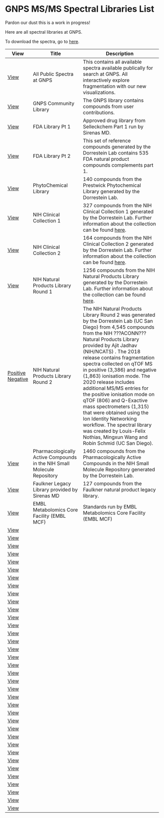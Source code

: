 # GNPS MS/MS Spectral Libraries List

Pardon our dust this is a work in progress!

Here are all spectral libraries at GNPS.

To download the spectra, go to [here](https://gnps-external.ucsd.edu/gnpslibrary).

| View        | Title          | Description | 
| ------------- |-------------| -----| 
| [View](https://gnps-library.ucsd.edu/) | All Public Spectra at GNPS | This contains all available spectra available publically for search at GNPS. All interactively explore fragmentation with our new visualizations. |
| [View](https://gnps.ucsd.edu/ProteoSAFe/gnpslibrary.jsp?library=GNPS-LIBRARY) | GNPS Community Library | The GNPS library contains  compounds from user contributions. |
| [View](https://gnps.ucsd.edu/ProteoSAFe/gnpslibrary.jsp?library=GNPS-SELLECKCHEM-FDA-PART1) | FDA Library Pt 1 | Approved drug library from Selleckchem Part 1 run by Sirenas MD. |
| [View](https://gnps.ucsd.edu/ProteoSAFe/gnpslibrary.jsp?library=GNPS-SELLECKCHEM-FDA-PART2) | FDA Library Pt 2 |This set of reference compounds generated by the Dorrestein Lab contains 535 FDA natural product compounds complements part 1. |
| [View](https://gnps.ucsd.edu/ProteoSAFe/gnpslibrary.jsp?library=GNPS-PRESTWICKPHYTOCHEM) | PhytoChemical Library | 140 compounds from the Prestwick Phytochemical Library generated by the Dorrestein Lab. |
| [View](https://gnps.ucsd.edu/ProteoSAFe/gnpslibrary.jsp?library=GNPS-NIH-CLINICALCOLLECTION1) | NIH Clinical Collection 1 | 327 compounds from the NIH Clinical Collection 1 generated by the Dorrestein Lab. Further information about the collection can be found [here](https://commonfund.nih.gov/molecularlibraries/tools). |
| [View](https://gnps.ucsd.edu/ProteoSAFe/gnpslibrary.jsp?library=GNPS-NIH-CLINICALCOLLECTION2) | NIH Clinical Collection 2 | 164 compounds from the NIH Clinical Collection 2 generated by the Dorrestein Lab. Further information about the collection can be found [here](https://commonfund.nih.gov/molecularlibraries/tools). |
| [View](https://gnps.ucsd.edu/ProteoSAFe/gnpslibrary.jsp?library=GNPS-NIH-NATURALPRODUCTSLIBRARY) | NIH Natural Products Library Round 1 | 1256 compounds from the NIH Natural Products Library generated by the Dorrestein Lab. Further information about the collection can be found [here](http://www.ncats.nih.gov/research/tools/preclinical/npc/pharmaceutical-collection.html). |
| [Positive](https://gnps.ucsd.edu/ProteoSAFe/gnpslibrary.jsp?library=GNPS-NIH-NATURALPRODUCTSLIBRARY_ROUND2_POSITIVE) <br> [Negative](https://gnps.ucsd.edu/ProteoSAFe/gnpslibrary.jsp?library=GNPS-NIH-NATURALPRODUCTSLIBRARY_ROUND2_NEGATIVE) | NIH Natural Products Library Round 2 | The NIH Natural Products Library Round 2 was generated by the Dorrestein Lab (UC San Diego) from 4,545 compounds from the NIH ???ACONN??? Natural Products Library provided by Ajit Jadhav (NIH/NCATS) . The 2018 release contains fragmentation spectra collected on qTOF MS in positive (3,386) and negative (1,863) ionisation mode. The 2020 release includes additional MS/MS entries for the positive ionisation mode on qTOF (806) and Q-Exactive mass spectrometers (1,315) that were obtained using the Ion Identity Networking workflow. The spectral library was created by Louis-Felix Nothias, Mingxun Wang and Robin Schmid (UC San Diego). |
| [View](https://gnps.ucsd.edu/ProteoSAFe/gnpslibrary.jsp?library=GNPS-NIH-SMALLMOLECULEPHARMACOLOGICALLYACTIVE) | Pharmacologically Active Compounds in the NIH Small Molecule Repository	| 1460 compounds from the Pharmacologically Active Compounds in the NIH Small Molecule Repository generated by the Dorrestein Lab. |
| [View](https://gnps.ucsd.edu/ProteoSAFe/gnpslibrary.jsp?library=GNPS-FAULKNERLEGACY) | Faulkner Legacy Library provided by Sirenas MD | 127 compounds from the Faulkner natural product legacy library. |
| [View](https://gnps.ucsd.edu/ProteoSAFe/gnpslibrary.jsp?library=GNPS-EMBL-MCF) | EMBL Metabolomics Core Facility (EMBL MCF) | Standards run by EMBL Metabolomics Core Facility (EMBL MCF) |
| [View](https://gnps.ucsd.edu/ProteoSAFe/gnpslibrary.jsp?library=GNPS-COLLECTIONS-PESTICIDES-POSITIVE) |  |  |
| [View](https://gnps.ucsd.edu/ProteoSAFe/gnpslibrary.jsp?library=GNPS-COLLECTIONS-PESTICIDES-NEGATIVE) |  |  |
| [View](https://gnps.ucsd.edu/ProteoSAFe/gnpslibrary.jsp?library=MMV_POSITIVE) |  |  |
| [View](https://gnps.ucsd.edu/ProteoSAFe/gnpslibrary.jsp?library=MMV_NEGATIVE) |  |  |
| [View](https://gnps.ucsd.edu/ProteoSAFe/gnpslibrary.jsp?library=LDB_POSITIVE) |  |  |
| [View](https://gnps.ucsd.edu/ProteoSAFe/gnpslibrary.jsp?library=LDB_NEGATIVE) |  |  |
| [View](https://gnps.ucsd.edu/ProteoSAFe/gnpslibrary.jsp?library=GNPS-NIST14-MATCHES) |  |  |
| [View](https://gnps.ucsd.edu/ProteoSAFe/gnpslibrary.jsp?library=GNPS-COLLECTIONS-MISC) |  |  |
| [View](https://gnps.ucsd.edu/ProteoSAFe/gnpslibrary.jsp?library=GNPS-MSMLS) |  |  |
| [View](https://gnps.ucsd.edu/ProteoSAFe/gnpslibrary.jsp?library=PSU-MSMLS) |  |  |
| [View](https://gnps.ucsd.edu/ProteoSAFe/gnpslibrary.jsp?library=BILELIB19) |  |  |
| [View](https://gnps.ucsd.edu/ProteoSAFe/gnpslibrary.jsp?library=DEREPLICATOR_IDENTIFIED_LIBRARY) |  |  |
| [View](https://gnps.ucsd.edu/ProteoSAFe/gnpslibrary.jsp?library=PNNL-LIPIDS-POSITIVE) |  |  |
| [View](https://gnps.ucsd.edu/ProteoSAFe/gnpslibrary.jsp?library=PNNL-LIPIDS-NEGATIVE) |  |  |
| [View](https://gnps.ucsd.edu/ProteoSAFe/gnpslibrary.jsp?library=MIADB) |  |  |
| [View](https://gnps.ucsd.edu/ProteoSAFe/gnpslibrary.jsp?library=HCE-CELL-LYSATE-LIPIDS) |  |  |
| [View](https://gnps.ucsd.edu/ProteoSAFe/gnpslibrary.jsp?library=UM-NPDC) |  |  |
| [View](https://gnps.ucsd.edu/ProteoSAFe/gnpslibrary.jsp?library=GNPS-NUTRI-METAB-FEM-POS) |  |  |
| [View](https://gnps.ucsd.edu/ProteoSAFe/gnpslibrary.jsp?library=GNPS-NUTRI-METAB-FEM-NEG) |  |  |
| [View](https://gnps.ucsd.edu/ProteoSAFe/gnpslibrary.jsp?library=GNPS-SCIEX-LIBRARY) |  |  |
| [View](https://gnps.ucsd.edu/ProteoSAFe/gnpslibrary.jsp?library=GNPS-IOBA-NHC) |  |  |
| [View](https://gnps.ucsd.edu/ProteoSAFe/gnpslibrary.jsp?library=BERKELEY-LAB) |  |  |
| [View](https://gnps.ucsd.edu/ProteoSAFe/gnpslibrary.jsp?library=IQAMDB) |  |  |
| [View](https://gnps.ucsd.edu/ProteoSAFe/gnpslibrary.jsp?library=GNPS-SAM-SIK-KANG-LEGACY-LIBRARY) |  |  |
| [View](https://gnps.ucsd.edu/ProteoSAFe/gnpslibrary.jsp?library=GNPS-D2-AMINO-LIPID-LIBRARY) |  |  |
| [View](https://gnps.ucsd.edu/ProteoSAFe/gnpslibrary.jsp?library=GNPS-IIMN-PROPOGATED) |  |  |
| [View](https://gnps.ucsd.edu/ProteoSAFe/gnpslibrary.jsp?library=GNPS-SUSPECTLIST) |  |  |
| [View](https://gnps.ucsd.edu/ProteoSAFe/gnpslibrary.jsp?library=MASSBANK) |  |  |
| [View](https://gnps.ucsd.edu/ProteoSAFe/gnpslibrary.jsp?library=MASSBANKEU) |  |  |
| [View](https://gnps.ucsd.edu/ProteoSAFe/gnpslibrary.jsp?library=MONA) |  |  |
| [View](https://gnps.ucsd.edu/ProteoSAFe/gnpslibrary.jsp?library=RESPECT) |  |  |
| [View](https://gnps.ucsd.edu/ProteoSAFe/gnpslibrary.jsp?library=HMDB) |  |  |
| [View](https://gnps.ucsd.edu/ProteoSAFe/gnpslibrary.jsp?library=CASMI) |  |  |
| [View](https://gnps.ucsd.edu/ProteoSAFe/gnpslibrary.jsp?library=SUMNER) |  |  |
| [View](https://gnps.ucsd.edu/ProteoSAFe/gnpslibrary.jsp?library=BIRMINGHAM-UHPLC-MS-POS) |  |  |
| [View](https://gnps.ucsd.edu/ProteoSAFe/gnpslibrary.jsp?library=BIRMINGHAM-UHPLC-MS-NEG) |  |  |



